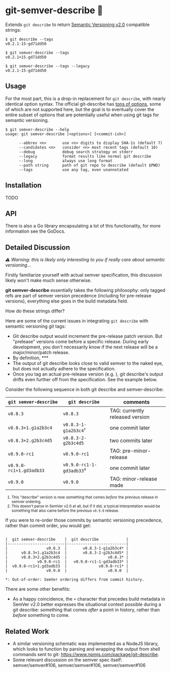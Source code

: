 # git-semver-describe :dart:

Extends `git describe` to return [Semantic Versioning v2.0](https://semver.org)
compatible strings:


```shell
$ git describe --tags
v0.2.1-15-gd71dd50

$ git semver-describe --tags
v0.2.1+15.gd71dd50

$ git semver-describe --tags --legacy
v0.2.1-15-gd71dd50
```

## Usage

For the most part, this is a drop-in replacement for `git describe`, with nearly
identical option syntax. The official git-describe has [tons of
options](https://git-scm.com/docs/git-describe), some of which are not supported
here, but the goal is to eventually cover the entire subset of options that are
potentially useful when using git tags for semantic versioning.

```shell
$ git semver-describe --help
usage: git semver-describe [<options>] [<commit-ish>]

      --abbrev <n>       use <n> digits to display SHA-1s (default 7)
      --candidates <n>   consider <n> most recent tags (default 10)
      --debug            debug search strategy on stderr
      --legacy           format results like normal git describe
      --long             always use long format
      --path string      path of git repo to describe (default $PWD)
      --tags             use any tag, even unannotated
```

## Installation

TODO

## API

There is also a Go library encapsulating a lot of this functionality, for more
information see the GoDocs.

## Detailed Discussion

_:warning: Warning: this is likely only interesting to you if really care about
semantic versioning..._

Firstly familiarize yourself with actual semver specification, this discussion
likely won't make much sense otherwise.

**git semver-describe** essentially takes the following philosophy: only tagged
refs are part of semver version precedence (including for pre-release versions),
everything else goes in the build metadata field.

How do these strings differ?

Here are some of the current issues in integrating `git describe` with semantic
versioning git tags:

- Git describe output would increment the pre-release patch version. But
  "prelease" versions come before a specific release. During early development,
  you don't necessarily know if the next release will be a major/minor/patch
  release.
- By definition, ***
- The output of git describe looks close to valid semver to the naked eye, but
  does not actually adhere to the specification.
- Once you tag an actual pre-release version (e.g. ), git describe's output
  drifts even further off from the specification. See the example below.

Consider the following sequence in both git describe and semver-describe:

| `git semver-describe`   | `git describe`           | comments                        |
|-------------------------|--------------------------|---------------------------------|
|                `v0.8.3` |                 `v0.8.3` | TAG: currently released version |
|     `v0.8.3+1.g1a2b3c4` |     `v0.8.3-1-g1a2b3c4`¹ | one commit later                |
|     `v0.8.3+2.g2b3c4d5` |      `v0.8.3-2-g2b3c4d5` | two commits later               |
|            `v0.9.0-rc1` |             `v0.9.0-rc1` | TAG: pre-minor-release          |
| `v0.9.0-rc1+1.gd3adb33` | `v0.9.0-rc1-1-gd3adb33`² | one commit later                |
|                `v0.9.0` |                 `v0.9.0` | TAG: minor-release made         |
<small>

1. This "describe" version is now something that comes _before_ the previous
   release in semver ordering.
2. This doesn't parse in SemVer v2.0 at all, but if it did, a typical
   interpretation would be something that also came before the  previous
   `v0.9.0` release.

</small>

If you were to re-order those commits by semantic versioning precedence, rather
than commit order, you would get:
```

|  git semver-describe    |  git describe            |
|-------------------------|--------------------------|
|                 v0.8.3  |       v0.8.3-1-g1a2b3c4* |
|      v0.8.3+1.g1a2b3c4  |       v0.8.3-2-g2b3c4d5* | 
|      v0.8.3+2.g2b3c4d5  |                  v0.8.3* |
|             v0.9.0-rc1  |   v0.9.0-rc1-1-gd3adb33* |
|  v0.9.0-rc1+1.gd3adb33  |              v0.9.0-rc1* | 
|                 v0.9.0  |                  v0.9.0  |

*: Out-of-order: SemVer ordering differs from commit history.
```


There are some other benefits:

- As a happy coincidence, the `+` character that precedes build metadata in
  SemVer v2.0 better expresses the situational context possible during a git
  describe: something that comes *after* a point in history, rather than
  *before* something to come.

## Related Work

- A similar versioning schematic was implemented as a NodeJS library, which
  looks to function by parsing and wrapping the output from shell commands sent
  to git: https://www.npmjs.com/package/git-describe.
- Some relevant discussion on the semver spec itself: semver/semver#106, semver/semver#106, semver/semver#106 